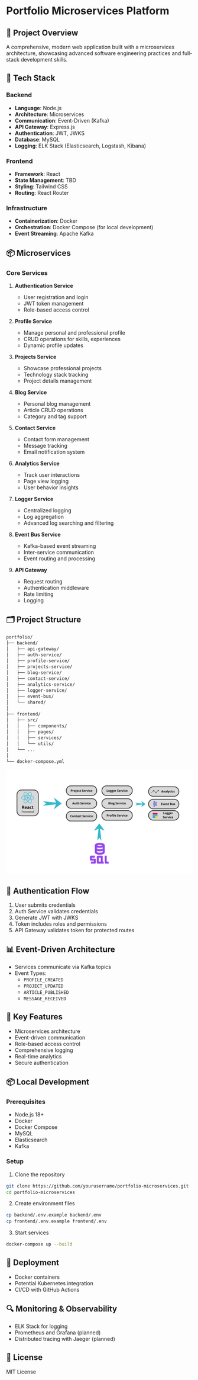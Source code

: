 # Portfolio Microservices Platform

## 🚀 Project Overview

A comprehensive, modern web application built with a microservices architecture, showcasing advanced software engineering practices and full-stack development skills.

## 🔧 Tech Stack

### Backend
- **Language**: Node.js
- **Architecture**: Microservices
- **Communication**: Event-Driven (Kafka)
- **API Gateway**: Express.js
- **Authentication**: JWT, JWKS
- **Database**: MySQL
- **Logging**: ELK Stack (Elasticsearch, Logstash, Kibana)

### Frontend
- **Framework**: React
- **State Management**: TBD
- **Styling**: Tailwind CSS
- **Routing**: React Router

### Infrastructure
- **Containerization**: Docker
- **Orchestration**: Docker Compose (for local development)
- **Event Streaming**: Apache Kafka

## 📦 Microservices

### Core Services

1. **Authentication Service**
   - User registration and login
   - JWT token management
   - Role-based access control

2. **Profile Service**
   - Manage personal and professional profile
   - CRUD operations for skills, experiences
   - Dynamic profile updates

3. **Projects Service**
   - Showcase professional projects
   - Technology stack tracking
   - Project details management

4. **Blog Service**
   - Personal blog management
   - Article CRUD operations
   - Category and tag support

5. **Contact Service**
   - Contact form management
   - Message tracking
   - Email notification system

6. **Analytics Service**
   - Track user interactions
   - Page view logging
   - User behavior insights

7. **Logger Service**
   - Centralized logging
   - Log aggregation
   - Advanced log searching and filtering

8. **Event Bus Service**
   - Kafka-based event streaming
   - Inter-service communication
   - Event routing and processing

9. **API Gateway**
   - Request routing
   - Authentication middleware
   - Rate limiting
   - Logging

## 🗂️ Project Structure

```
portfolio/
├── backend/
│   ├── api-gateway/
│   ├── auth-service/
│   ├── profile-service/
│   ├── projects-service/
│   ├── blog-service/
│   ├── contact-service/
│   ├── analytics-service/
│   ├── logger-service/
│   ├── event-bus/
│   └── shared/
│
├── frontend/
│   ├── src/
│   │   ├── components/
│   │   ├── pages/
│   │   ├── services/
│   │   └── utils/
│   └── ...
│
└── docker-compose.yml
```

![structure](schema_project_portfolio.png)

## 🔐 Authentication Flow

1. User submits credentials
2. Auth Service validates credentials
3. Generate JWT with JWKS
4. Token includes roles and permissions
5. API Gateway validates token for protected routes

## 📊 Event-Driven Architecture

- Services communicate via Kafka topics
- Event Types:
  - `PROFILE_CREATED`
  - `PROJECT_UPDATED`
  - `ARTICLE_PUBLISHED`
  - `MESSAGE_RECEIVED`

## 🌟 Key Features

- Microservices architecture
- Event-driven communication
- Role-based access control
- Comprehensive logging
- Real-time analytics
- Secure authentication

## 📦 Local Development

### Prerequisites
- Node.js 18+
- Docker
- Docker Compose
- MySQL
- Elasticsearch
- Kafka

### Setup

1. Clone the repository
```bash
git clone https://github.com/yourusername/portfolio-microservices.git
cd portfolio-microservices
```

2. Create environment files
```bash
cp backend/.env.example backend/.env
cp frontend/.env.example frontend/.env
```

3. Start services
```bash
docker-compose up --build
```

## 🚢 Deployment

- Docker containers
- Potential Kubernetes integration
- CI/CD with GitHub Actions

## 🔍 Monitoring & Observability

- ELK Stack for logging
- Prometheus and Grafana (planned)
- Distributed tracing with Jaeger (planned)

## 📜 License

MIT License